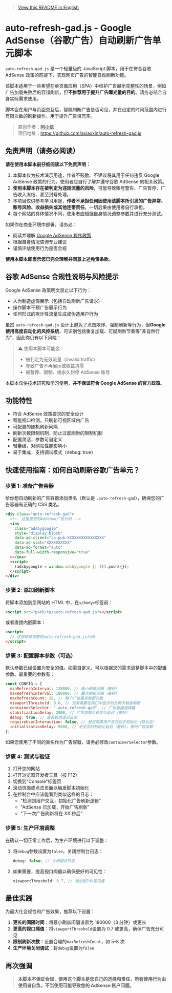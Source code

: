 > [View this README in English](./README_EN.md)

# auto-refresh-gad.js - Google AdSense（谷歌广告）自动刷新广告单元脚本

`auto-refresh-gad.js` 是一个轻量级的 JavaScript 脚本，用于在符合谷歌 AdSense 政策的前提下，实现网页广告的智能自动刷新功能。

该脚本适用于一些希望在单页面应用（SPA）中维护广告展示完整性的场景，例如广告加载失败后的容错刷新，但**不推荐用于提升广告曝光量的目的**。请务必结合自身实际需求使用。

脚本会在用户与页面交互后，智能判断广告是否可见，并在设定的时间范围内进行有限次数的刷新操作，用于提升广告填充率。

> 原创作者：[阿小信](https://blog.axiaoxin.com)  
> 项目地址：<https://github.com/axiaoxin/auto-refresh-gad.js>

## 免责声明（请务必阅读）

**请在使用本脚本前仔细阅读以下免责声明：**

1. 本脚本仅为技术演示用途，作者不鼓励、不建议将其用于任何违反 Google AdSense 政策的行为。使用者应自行了解并遵守谷歌 AdSense 的相关政策。
2. **使用本脚本存在被判定为违规流量的风险**，可能导致账号警告、广告暂停、广告收入冻结、甚至封号处理。
3. 本项目仅供参考学习用途，**作者不承担任何因使用该脚本所引发的广告异常、账号风险、收益损失或其他连带责任**，一切后果由使用者自行承担。
4. 每个网站的具体情况不同，使用者应根据自身情况调整参数并进行充分测试。

如果你在商业环境中部署，请务必：

- 阅读并理解 [Google AdSense 程序政策](https://support.google.com/adsense/answer/48182?hl=zh-Hans)
- 根据自身情况咨询专业建议
- 谨慎评估使用行为是否合规

**使用本脚本即表示您已完全理解并同意上述免责条款。**

## 谷歌 AdSense 合规性说明与风险提示

Google AdSense 政策明文禁止以下行为：

- 人为制造虚假展示（包括自动刷新广告请求）
- 操作脚本干预广告展示行为
- 任何形式的欺诈性流量生成或伪造用户行为

虽然 `auto-refresh-gad.js` 设计上避免了点击欺诈、强制刷新等行为，但**Google 使用高度自动化的风控系统**，可识别包括重复加载、可疑刷新节奏等"非自然行为"，因此你仍有以下风险：

> ⚠️ 使用本脚本可能会：
>
> - 被判定为无效流量（invalid traffic）
> - 导致广告不再展示或收益清零
> - 被暂停、限制、或永久封停 AdSense 账号

本脚本仅供技术研究和学习使用，**并不保证符合 Google AdSense 的官方政策**。

## 功能特性

- 符合 AdSense 政策要求的安全设计
- 智能视口检测，只刷新可视区域内广告
- 可配置的随机刷新间隔
- 刷新次数限制机制，防止过度刷新的限制机制
- 配置灵活，参数可自定义
- 轻量级，对网站性能影响小
- 易于集成，支持调试模式（debug: true）

## 快速使用指南：如何自动刷新谷歌广告单元？

### 步骤 1: 准备广告容器

给你想自动刷新的广告容器添加类名（默认是 `.auto-refresh-gad`），确保您的广告容器有正确的 CSS 类名。

```html
<div class="auto-refresh-gad">
  <!-- 这里是您的AdSense广告代码 -->
  <ins
    class="adsbygoogle"
    style="display:block"
    data-ad-client="ca-pub-XXXXXXXXXXXXXXXX"
    data-ad-slot="XXXXXXXXXX"
    data-ad-format="auto"
    data-full-width-responsive="true"
  ></ins>
  <script>
    (adsbygoogle = window.adsbygoogle || []).push({});
  </script>
</div>
```

### 步骤 2: 添加刷新脚本

将脚本添加到您网站的 HTML 中，在`</body>`标签前：

```html
<script src="path/to/auto-refresh-gad.js"></script>
```

或者直接内嵌脚本：

```html
<script>
  // 这里粘贴完整的auto-refresh-gad.js代码
</script>
```

### 步骤 3: 配置脚本参数（可选）

默认参数已经设置为安全的值。如需自定义，可以根据您的需求调整脚本中的配置参数。最重要的参数有：

```javascript
const CONFIG = {
  minRefreshInterval: 120000, // 最小刷新间隔（毫秒）
  maxRefreshInterval: 180000, // 最大刷新间隔（毫秒）
  maxRefreshCount: 10, // 每个广告最多刷新次数
  viewportThreshold: 0.6, // 元素需要在视口中显示的比例才触发刷新
  containerSelector: ".auto-refresh-gad", // 广告容器选择器
  stabilizationDelay: 2000, // 广告加载后稳定化延迟（毫秒）
  debug: true, // 是否启用调试日志
  requireUserInteraction: false, // 是否需要用户交互后才初始化（默认否）
  initializationDelay: 5000, // 无交互时初始化延迟（毫秒），等待广告加载
};
```

如果您使用了不同的类名作为广告容器，请务必修改`containerSelector`参数。

### 步骤 4: 测试与验证

1. 打开您的网站
2. 打开浏览器开发者工具（按 F12）
3. 切换到"Console"标签页
4. 滚动页面或点击页面以触发脚本初始化
5. 在控制台中应该能看到类似这样的日志：
   - "检测到用户交互，初始化广告刷新逻辑"
   - "AdSense 已加载，开始广告刷新"
   - "下一次广告刷新将在 XX 秒后"

### 步骤 5: 生产环境调整

在确认一切正常工作后，为生产环境进行以下调整：

1. 将`debug`参数设置为`false`，关闭控制台日志：
   ```javascript
   debug: false; // 关闭调试日志
   ```
2. 如果需要，提高视口阈值以确保更好的可见性：
   ```javascript
   viewportThreshold: 0.7, // 增加到70%可见度
   ```

## 最佳实践

为最大化合规性和广告效果，推荐以下设置：

1. **更长的间隔时间**：将最小刷新间隔设置为 180000（3 分钟）或更长
2. **更高的视口阈值**：将`viewportThreshold`设置为 0.7 或更高，确保广告充分可见
3. **限制刷新次数**：设置合理的`maxRefreshCount`，如 5-8 次
4. **生产环境关闭调试**：将`debug`设置为`false`

## 再次强调

> **本脚本不保证合规，使用这个脚本是您自己的选择和责任，所有使用行为由使用者自负。不当使用可能导致您的 AdSense 账户问题。**
